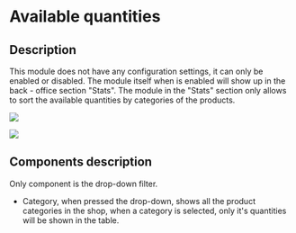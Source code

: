 # Available quantities

## Description

This module does not have any configuration settings, it can only be enabled or disabled. The module itself when is enabled will show up in the back - office section "Stats". The module in the "Stats" section only allows to sort the available quantities by categories of the products.

![](<../../../../../.gitbook/assets/Screenshot 2022-08-08 at 16-32-45 Module manager • test.png>)

![](<../../../../../.gitbook/assets/Screenshot 2022-08-08 at 16-33-48 Stats • test.png>)

## Components description

Only component is the drop-down filter.

* Category, when pressed the drop-down, shows all the product categories in the shop, when a category is selected, only it's quantities will be shown in the table.
